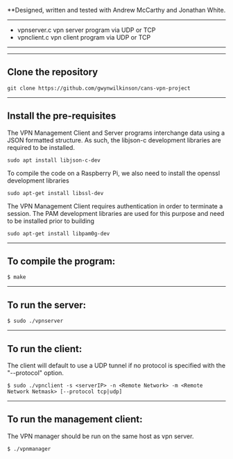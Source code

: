 **Designed, written and tested with Andrew McCarthy and Jonathan White.

*************************************************
* vpnserver.c vpn server program via UDP or TCP  
* vpnclient.c vpn client program via UDP or TCP
************************************************

--------------------------
Clone the repository
--------------------------

    git clone https://github.com/gwynwilkinson/cans-vpn-project
    
--------------------------
Install the pre-requisites
--------------------------
The VPN Management Client and Server programs interchange data using a JSON formatted structure. As such, the libjson-c development libraries are required to be installed.

    sudo apt install libjson-c-dev
    
To compile the code on a Raspberry Pi, we also need to install the openssl development libraries

    sudo apt-get install libssl-dev

The VPN Management Client requires authentication in order to terminate a session. The PAM development libraries are used for this purpose and need to be installed prior to building 

    sudo apt-get install libpam0g-dev
       
--------------------------
To compile the program: 
--------------------------
    $ make 

--------------------------
To run the server: 
--------------------------
    $ sudo ./vpnserver

--------------------------
To run the client: 
--------------------------
The client will default to use a UDP tunnel if no protocol is specified with the "--protocol" option.

    $ sudo ./vpnclient -s <serverIP> -n <Remote Network> -m <Remote Network Netmask> [--protocol tcp|udp]

--------------------------
To run the management client: 
--------------------------

The VPN manager should be run on the same host as vpn server.

    $ ./vpnmanager
